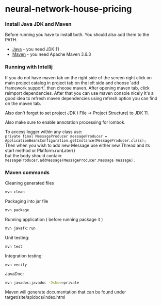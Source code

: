 # neural-network-house-pricing

### Install Java JDK and Maven
Before running you have to install both. You should also add them to the PATH.  
* [Java](https://www.oracle.com/technetwork/java/javase/downloads/index.html) - you need JDK 11
* [Maven](https://maven.apache.org/) - you need Apache Maven 3.6.3

### Running with Intellij
If you do not have maven tab on the right side of the screen right click on main project catalog
in project tab on the left side and choose 'add framework support', then choose maven.
After opening maven tab, click reimport dependencies. After that you can use maven console nicely
It's a good idea to refresh maven dependencies using refresh option you can find on the maven tab.  

Also don't forget to set project JDK ( File -> Project Structure) to JDK 11.

Also make sure to enable annotation processing for lombok.

To access logger within any class use:  
    ```
    private final MessageProducer messageProducer = ApplicationBeansConfiguration.getInstance(MessageProducer.class);
    ```  
Then when you wish to add new Message use either new Thread and its start method or Platform.runLater()  
but the body should contain:    
    ```
    messageProducer.addMessage(MessageProducer.Message message);
    ```  

### Maven commands
Cleaning generated files
   ```bash
   mvn clean
   ```
Packaging into jar file
   ```bash
   mvn package
   ```
Running application ( before running package it )
   ```bash
   mvn javafx:run
   ```
Unit testing:
   ```bash
   mvn test
   ```
Integration testing: 
   ```bash
   mvn verify
   ```
JavaDoc:
   ```bash
   mvn javadoc:javadoc -Dshow=private
   ```
Maven will generate documentation that can be found under target/site/apidocs/index.html  